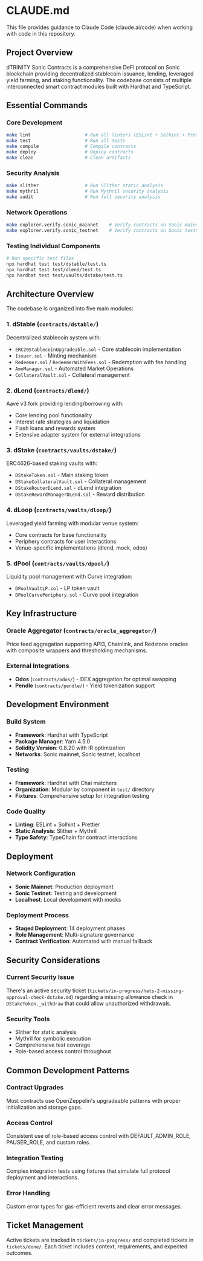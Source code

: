 # CLAUDE.md

This file provides guidance to Claude Code (claude.ai/code) when working with code in this repository.

## Project Overview

dTRINITY Sonic Contracts is a comprehensive DeFi protocol on Sonic blockchain providing decentralized stablecoin issuance, lending, leveraged yield farming, and staking functionality. The codebase consists of multiple interconnected smart contract modules built with Hardhat and TypeScript.

## Essential Commands

### Core Development
```bash
make lint                    # Run all linters (ESLint + Solhint + Prettier)
make test                    # Run all tests
make compile                 # Compile contracts
make deploy                  # Deploy contracts
make clean                   # Clean artifacts
```

### Security Analysis
```bash
make slither                 # Run Slither static analysis
make mythril                 # Run Mythril security analysis
make audit                   # Run full security analysis
```

### Network Operations
```bash
make explorer.verify.sonic_mainnet    # Verify contracts on Sonic mainnet
make explorer.verify.sonic_testnet    # Verify contracts on Sonic testnet
```

### Testing Individual Components
```bash
# Run specific test files
npx hardhat test test/dstable/test.ts
npx hardhat test test/dlend/test.ts
npx hardhat test test/vaults/dstake/test.ts
```

## Architecture Overview

The codebase is organized into five main modules:

### 1. dStable (`contracts/dstable/`)
Decentralized stablecoin system with:
- `ERC20StablecoinUpgradeable.sol` - Core stablecoin implementation
- `Issuer.sol` - Minting mechanism
- `Redeemer.sol` / `RedeemerWithFees.sol` - Redemption with fee handling
- `AmoManager.sol` - Automated Market Operations
- `CollateralVault.sol` - Collateral management

### 2. dLend (`contracts/dlend/`)
Aave v3 fork providing lending/borrowing with:
- Core lending pool functionality
- Interest rate strategies and liquidation
- Flash loans and rewards system
- Extensive adapter system for external integrations

### 3. dStake (`contracts/vaults/dstake/`)
ERC4626-based staking vaults with:
- `DStakeToken.sol` - Main staking token
- `DStakeCollateralVault.sol` - Collateral management
- `DStakeRouterDLend.sol` - dLend integration
- `DStakeRewardManagerDLend.sol` - Reward distribution

### 4. dLoop (`contracts/vaults/dloop/`)
Leveraged yield farming with modular venue system:
- Core contracts for base functionality
- Periphery contracts for user interactions
- Venue-specific implementations (dlend, mock, odos)

### 5. dPool (`contracts/vaults/dpool/`)
Liquidity pool management with Curve integration:
- `DPoolVaultLP.sol` - LP token vault
- `DPoolCurvePeriphery.sol` - Curve pool integration

## Key Infrastructure

### Oracle Aggregator (`contracts/oracle_aggregator/`)
Price feed aggregation supporting API3, Chainlink, and Redstone oracles with composite wrappers and thresholding mechanisms.

### External Integrations
- **Odos** (`contracts/odos/`) - DEX aggregation for optimal swapping
- **Pendle** (`contracts/pendle/`) - Yield tokenization support

## Development Environment

### Build System
- **Framework**: Hardhat with TypeScript
- **Package Manager**: Yarn 4.5.0
- **Solidity Version**: 0.8.20 with IR optimization
- **Networks**: Sonic mainnet, Sonic testnet, localhost

### Testing
- **Framework**: Hardhat with Chai matchers
- **Organization**: Modular by component in `test/` directory
- **Fixtures**: Comprehensive setup for integration testing

### Code Quality
- **Linting**: ESLint + Solhint + Prettier
- **Static Analysis**: Slither + Mythril
- **Type Safety**: TypeChain for contract interactions

## Deployment

### Network Configuration
- **Sonic Mainnet**: Production deployment
- **Sonic Testnet**: Testing and development
- **Localhost**: Local development with mocks

### Deployment Process
- **Staged Deployment**: 14 deployment phases
- **Role Management**: Multi-signature governance
- **Contract Verification**: Automated with manual fallback

## Security Considerations

### Current Security Issue
There's an active security ticket (`tickets/in-progress/hats-2-missing-approval-check-dstake.md`) regarding a missing allowance check in `DStakeToken._withdraw` that could allow unauthorized withdrawals.

### Security Tools
- Slither for static analysis
- Mythril for symbolic execution
- Comprehensive test coverage
- Role-based access control throughout

## Common Development Patterns

### Contract Upgrades
Most contracts use OpenZeppelin's upgradeable patterns with proper initialization and storage gaps.

### Access Control
Consistent use of role-based access control with DEFAULT_ADMIN_ROLE, PAUSER_ROLE, and custom roles.

### Integration Testing
Complex integration tests using fixtures that simulate full protocol deployment and interactions.

### Error Handling
Custom error types for gas-efficient reverts and clear error messages.

## Ticket Management

Active tickets are tracked in `tickets/in-progress/` and completed tickets in `tickets/done/`. Each ticket includes context, requirements, and expected outcomes.